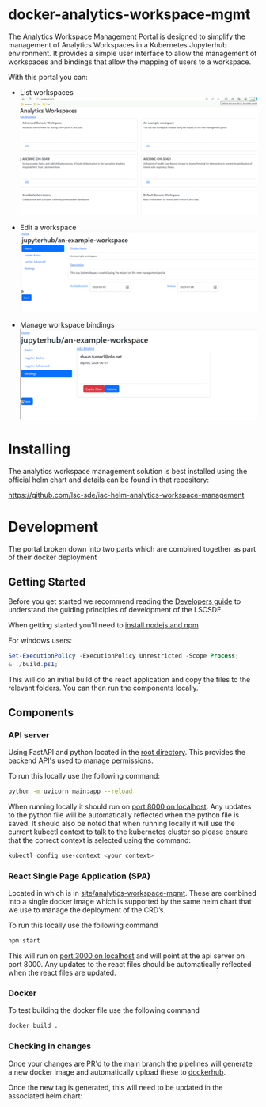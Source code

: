 # docker-analytics-workspace-mgmt
The Analytics Workspace Management Portal is designed to simplify the management of Analytics Workspaces in a Kubernetes Jupyterhub environment. It provides a simple user interface to allow the management of workspaces and bindings that allow the mapping of users to a workspace.

With this portal you can:

* List workspaces
![Listing Workspaces](docs/listing-workspaces.png)


* Edit a workspace 
![Edit a workspace](docs/edit-workspace.png)

* Manage workspace bindings
![Manage workspace bindings](docs/manage-bindings.png)

# Installing
The analytics workspace management solution is best installed using the official helm chart and details can be found in that repository:

https://github.com/lsc-sde/iac-helm-analytics-workspace-management

# Development
The portal broken down into two parts which are combined together as part of their docker deployment

## Getting Started
Before you get started we recommend reading the [Developers guide](https://lsc-sde.github.io/lsc-sde/Developers.html) to understand the guiding principles of development of the LSCSDE.

When getting started you'll need to [install nodejs and npm](https://docs.npmjs.com/downloading-and-installing-node-js-and-npm)

For windows users:
```powershell
Set-ExecutionPolicy -ExecutionPolicy Unrestricted -Scope Process;
& ./build.ps1;
```

This will do an initial build of the react application and copy the files to the relevant folders. You can then run the components locally.

## Components
### API server 
Using FastAPI and python located in the [root directory](./). This provides the backend API's used to manage permissions.

To run this locally use the following command:
```bash
python -m uvicorn main:app --reload
```

When running locally it should run on [port 8000 on localhost](http://localhost:8000). Any updates to the python file will be automatically reflected when the python file is saved. It should also be noted that when running locally it will use the current kubectl context to talk to the kubernetes cluster so please ensure that the correct context is selected using the command:

```bash
kubectl config use-context <your context>
```

### React Single Page Application (SPA) 
Located in which is in [site/analytics-workspace-mgmt](site/analytics-workspace-mgmt/). These are combined into a single docker image which is supported by the same helm chart that we use to manage the deployment of the CRD’s.

To run this locally use the following command

```bash
npm start
```

This will run on [port 3000 on localhost](http://localhost:3000) and will point at the api server on port 8000. Any updates to the react files should be automatically reflected when the react files are updated.

### Docker
To test building the docker file use the following command

```bash
docker build .
```

### Checking in changes
Once your changes are PR'd to the main branch the pipelines will generate a new docker image and automatically upload these to [dockerhub](https://hub.docker.com/r/lscsde/analytics-workspace-mgmt).

Once the new tag is generated, this will need to be updated in the associated helm chart:

